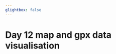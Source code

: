 ```yaml
---
glightbox: false
---
```


# Day 12 map and gpx data visualisation

<style> #map { width: auto; height: 400px; margin: 0;} </style>

<div id="map"></div>

<script> 
var mygpxurl = "/f3/assets/gpx/GPX12.gpx";
</script>

<script src="/f3/javascripts/mygpx.js"> </script>
